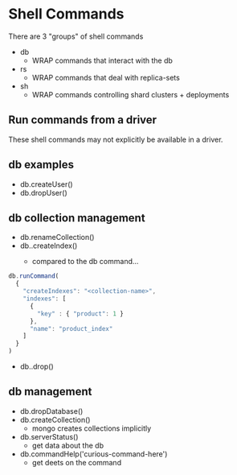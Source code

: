 # Shell Commands
There are 3 "groups" of shell commands
- db
  - WRAP commands that interact with the db
- rs
  - WRAP commands that deal with replica-sets
- sh
  - WRAP commands controlling shard clusters + deployments

## Run commands from a driver
These shell commands may not explicitly be available in a driver.  

## db examples
- db.createUser()
- db.dropUser()

## db collection management
- db.renameCollection()
- db.<collection-name>.createIndex()
  - compared to the db command...
```js
db.runCommand(
  {
    "createIndexes": "<collection-name>",
    "indexes": [
      {
        "key" : { "product": 1 }
      },
      "name": "product_index"
    ]
  }
)
```
- db.<collection-name>.drop()

## db management
- db.dropDatabase()
- db.createCollection()
  - mongo creates collections implicitly
- db.serverStatus()
  - get data about the db
- db.commandHelp('curious-command-here')
  - get deets on the command
